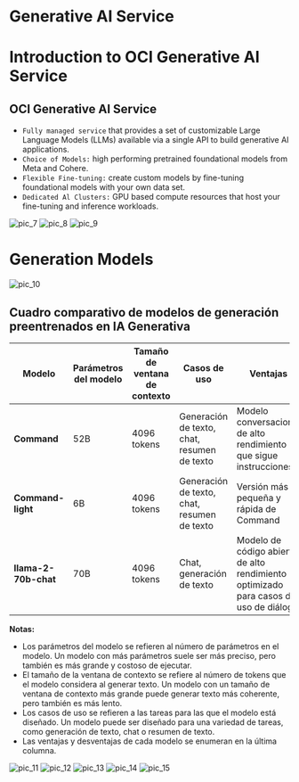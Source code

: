 # Generative AI Service

# Introduction to OCI Generative AI Service

## OCI Generative AI Service

- `Fully managed service` that provides a set of customizable Large Language Models (LLMs) available via a single API to build generative Al applications.
- `Choice of Models:` high performing pretrained foundational models from Meta and Cohere.
- `Flexible Fine-tuning:` create custom models by fine-tuning foundational models with your own data set.
- `Dedicated Al Clusters:` GPU based compute resources that host your fine-tuning and inference workloads.

![pic_7](../img/pic_7.png)
![pic_8](../img/pic_8.png)
![pic_9](../img/pic_9.png)

# Generation Models

![pic_10](../img/pic_10.png)

## Cuadro comparativo de modelos de generación preentrenados en IA Generativa

| Modelo               | Parámetros del modelo | Tamaño de ventana de contexto | Casos de uso                                | Ventajas                                                                             | Desventajas               |
| -------------------- | --------------------- | ----------------------------- | ------------------------------------------- | ------------------------------------------------------------------------------------ | ------------------------- |
| **Command**          | 52B                   | 4096 tokens                   | Generación de texto, chat, resumen de texto | Modelo conversacional de alto rendimiento que sigue instrucciones                    | Modelo grande y costoso   |
| **Command-light**    | 6B                    | 4096 tokens                   | Generación de texto, chat, resumen de texto | Versión más pequeña y rápida de Command                                              | Menos preciso que Command |
| **Ilama-2-70b-chat** | 70B                   | 4096 tokens                   | Chat, generación de texto                   | Modelo de código abierto de alto rendimiento optimizado para casos de uso de diálogo | Modelo grande y costoso   |

**Notas:**

* Los parámetros del modelo se refieren al número de parámetros en el modelo. Un modelo con más parámetros suele ser más preciso, pero también es más grande y costoso de ejecutar.
* El tamaño de la ventana de contexto se refiere al número de tokens que el modelo considera al generar texto. Un modelo con un tamaño de ventana de contexto más grande puede generar texto más coherente, pero también es más lento.
* Los casos de uso se refieren a las tareas para las que el modelo está diseñado. Un modelo puede ser diseñado para una variedad de tareas, como generación de texto, chat o resumen de texto.
* Las ventajas y desventajas de cada modelo se enumeran en la última columna.

![pic_11](../img/pic_11.png)
![pic_12](../img/pic_12.png)
![pic_13](../img/pic_13.png)
![pic_14](../img/pic_14.png)
![pic_15](../img/pic_15.png)